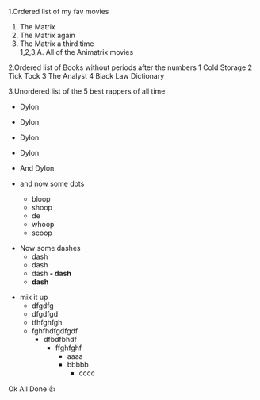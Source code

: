 
1.Ordered list of my fav movies
  1. The Matrix
  2. The Matrix again
  3. The Matrix a third time  
   1,2,3,A. All of the Animatrix movies
    
2.Ordered list of Books without periods after the numbers
  1 Cold Storage
  2 Tick Tock
  3 The Analyst
  4 Black Law Dictionary
  
3.Unordered list of the 5 best rappers of all time
  * Dylon
  * Dylon
  * Dylon
  * Dylon
  * And Dylon


* and now some dots
  * bloop
  * shoop
  * de
  * whoop
  * scoop
  
- Now some dashes
  - dash
  - dash
  - dash
  **- dash**
  - **dash**
* mix it up
  - dfgdfg
  * dfgdfgd
  - tfhfghfgh
  * fghfhdfgdfgdf
    - dfbdfbhdf
      * ffghfghf
        * aaaa
        - bbbbb
          * cccc
      
Ok All Done      :+1:
